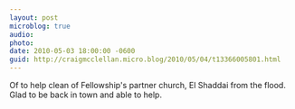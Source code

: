 ```yaml
---
layout: post
microblog: true
audio: 
photo: 
date: 2010-05-03 18:00:00 -0600
guid: http://craigmcclellan.micro.blog/2010/05/04/t13366005801.html
---
```

Of to help clean of Fellowship's partner church, El Shaddai from the flood. Glad to be back in town and able to help.
